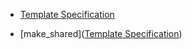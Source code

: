 - [Template Specification](../c++/template-specialization.md)

- [make_shared]([Template Specification](c++/template-specialization.md))
